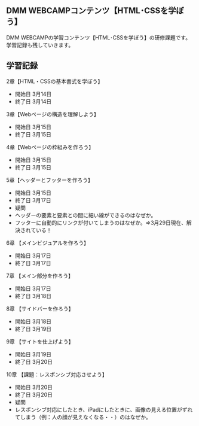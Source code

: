 ## DMM WEBCAMPコンテンツ【HTML･CSSを学ぼう】
DMM WEBCAMPの学習コンテンツ【HTML･CSSを学ぼう】の研修課題です。  学習記録も残していきます。

## 学習記録

2章【HTML・CSSの基本書式を学ぼう】
- 開始日 3月14日
- 終了日 3月14日

3章【Webページの構造を理解しよう】
- 開始日 3月15日
- 終了日 3月15日

4章【Webページの枠組みを作ろう】
- 開始日 3月15日
- 終了日 3月15日

5章【ヘッダーとフッターを作ろう】
- 開始日 3月15日
- 終了日 3月17日
- 疑問
- ヘッダーの要素と要素との間に細い線ができるのはなぜか。
- フッターに自動的にリンクが付いてしまうのはなぜか。⇒3月29日現在、解決されている！

6章 【メインビジュアルを作ろう】
- 開始日 3月17日
- 終了日 3月17日

7章 【メイン部分を作ろう】
- 開始日 3月17日
- 終了日 3月18日

8章 【サイドバーを作ろう】
- 開始日 3月18日
- 終了日 3月19日

9章 【サイトを仕上げよう】
- 開始日 3月19日
- 終了日 3月20日

10章 【課題：レスポンシブ対応させよう】
- 開始日 3月20日
- 終了日 3月20日
- 疑問
- レスポンシブ対応にしたとき、iPadにしたときに、画像の見える位置がずれてしまう（例：人の顔が見えなくなる・・）のはなぜか。